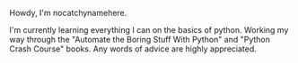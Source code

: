 Howdy, I'm nocatchynamehere.

I'm currently learning everything I can on the basics of python.  Working my way through the "Automate the Boring Stuff With Python" and "Python Crash Course" books.  Any words of advice are highly appreciated.
